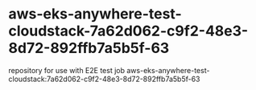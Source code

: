 # aws-eks-anywhere-test-cloudstack-7a62d062-c9f2-48e3-8d72-892ffb7a5b5f-63
repository for use with E2E test job aws-eks-anywhere-test-cloudstack:7a62d062-c9f2-48e3-8d72-892ffb7a5b5f-63

